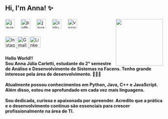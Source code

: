 <h2 align="left">Hi, I'm Anna! ✨</h2>

###

<img align="right" height="150" src="https://i.pinimg.com/736x/89/25/0a/89250a32158ecc9c59e75cf67bcb8d6f.jpg"  />

###

<div align="left">
  <img src="https://cdn.jsdelivr.net/gh/devicons/devicon/icons/javascript/javascript-original.svg" height="30" alt="javascript logo"  />
  <img width="12" />
  <img src="https://cdn.jsdelivr.net/gh/devicons/devicon/icons/python/python-original.svg" height="30" alt="python logo"  />
  <img width="12" />
  <img src="https://cdn.jsdelivr.net/gh/devicons/devicon/icons/java/java-original.svg" height="30" alt="java logo"  />
  <img width="12" />
  <img src="https://cdn.jsdelivr.net/gh/devicons/devicon/icons/cplusplus/cplusplus-original.svg" height="30" alt="cplusplus logo"  />
  <img width="12" />
  <img src="https://cdn.jsdelivr.net/gh/devicons/devicon/icons/vscode/vscode-original.svg" height="30" alt="vscode logo"  />
</div>

###

<div align="left">
  <a href="https://www.instagram.com/_a.carletti?igsh=MTNmYXY3OG53NW5sYw==" target="_blank">
    <img src="https://img.shields.io/static/v1?message=Instagram&logo=instagram&label=&color=E4405F&logoColor=white&labelColor=&style=for-the-badge" height="35" alt="Instagram logo" />
  </a>
  
  <a href="mailto:annajuliacarletti99@gmail.com" target="_blank">
    <img src="https://img.shields.io/static/v1?message=Gmail&logo=gmail&label=&color=D14836&logoColor=white&labelColor=&style=for-the-badge" height="35" alt="Gmail logo" />
  </a>
  
  <a href="https://www.linkedin.com/in/anna-j%C3%BAlia-carletti-86562a293" target="_blank">
    <img src="https://img.shields.io/static/v1?message=LinkedIn&logo=linkedin&label=&color=0077B5&logoColor=white&labelColor=&style=for-the-badge" height="35" alt="LinkedIn logo" />
  </a>
</div>

###

<h4 align="left">Hello World!!<br>Sou Anna Júlia Carletti, estudante do 2° semestre de Análise e Desenvolvimento de Sistemas na Facens. Tenho grande interesse pela área de desenvolvimento.  👩🏻‍💻<br><br>Atualmente possou conhecimentos em Python, Java, C++ e JavaScript. Além disso, estou me aprofundado em cada vez mais linguagens. <br><br>Sou dedicada, curiosa e apaixonada por apreender. Acredito que a prática e  o desenvolvimento contínuo são essenciais para crescer profissionalmente na área de TI.</h4>

###

